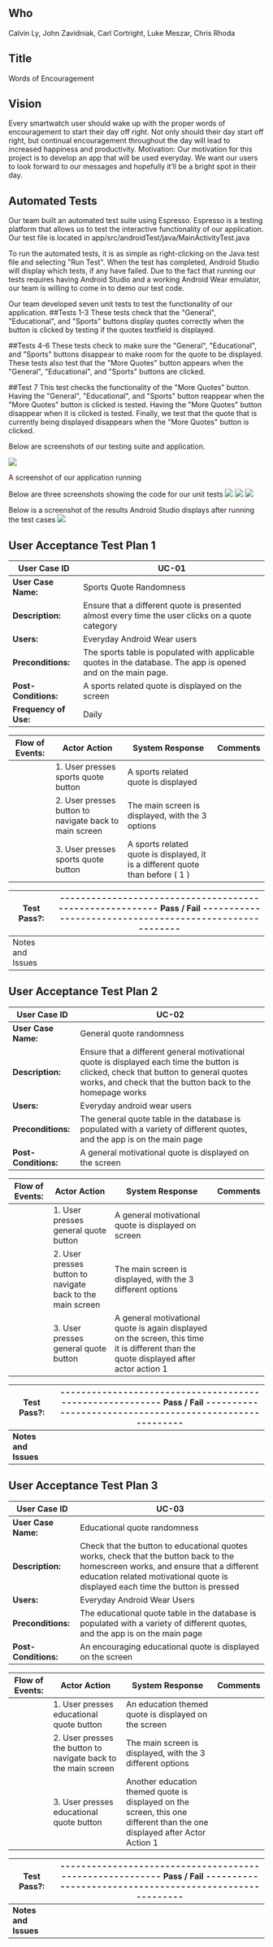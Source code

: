 ## Who
Calvin Ly, John Zavidniak, Carl Cortright, Luke Meszar, Chris Rhoda

## Title
Words of Encouragement

## Vision
Every smartwatch user should wake up with the proper words of encouragement to start their day off right. Not only should their day start off right, but continual encouragement throughout the day will lead to increased happiness and productivity. Motivation: Our motivation for this project is to develop an app that will be used everyday. We want our users to look forward to our messages and hopefully it’ll be a bright spot in their day.

## Automated Tests
Our team built an automated test suite using Espresso. Espresso is a testing platform that allows us to test the interactive functionality of our application. Our test file is located in app/src/androidTest/java/MainActivityTest.java

To run the automated tests, it is as simple as right-clicking on the Java test file and selecting "Run Test". When the test has completed, Android Studio will display which tests, if any have failed. Due to the fact that running our tests requires having Android Studio and a working Android Wear emulator, our team is willing to come in to demo our test code.  

Our team developed seven unit tests to test the functionality of our application.
##Tests 1-3
These tests check that the "General", "Educational", and "Sports" buttons display quotes correctly when the button is clicked by testing if the quotes textfield is displayed. 

##Tests 4-6
These tests check to make sure the "General", "Educational", and "Sports" buttons disappear to make room for the quote to be displayed. These tests also test that the "More Quotes" button appears when the "General", "Educational", and "Sports" buttons are clicked.

##Test 7
This test checks the functionality of the "More Quotes" button. Having the "General", "Educational", and "Sports" button reappear when the "More Quotes" button is clicked is tested. Having the "More Quotes" button disappear when it is clicked is tested. Finally, we test that the quote that is currently being displayed disappears when the "More Quotes" button is clicked.

Below are screenshots of our testing suite and application.

![](inApp.png)

A screenshot of our application running

Below are three screenshots showing the code for our unit tests
![](first3Tests.png)
![](thirdFourthTests.png)
![](last3Tests.png)

Below is a screenshot of the results Android Studio displays after running the test cases
![](completedTest.png)

## User Acceptance Test Plan 1
| User Case ID | UC-01 |
| ---- | ---- |
| **User Case Name:** | Sports Quote Randomness |
| **Description:** | Ensure that a different quote is presented almost every time the user clicks on a quote category |
| **Users:** | Everyday Android Wear users  |
| **Preconditions:** | The sports table is populated with applicable quotes in the database. The app is opened and on the main page. |
| **Post-Conditions:** | A sports related quote is displayed on the screen |
| **Frequency of Use:** | Daily |

| Flow of Events: | Actor Action | System Response | Comments |
| ---- | ---- | ---- | ---- |
|      | 1. User presses sports quote button | A sports related quote is displayed  |      | 
|      | 2. User presses button to navigate back to main screen | The main screen is displayed, with the 3 options |      |
|      | 3. User presses sports quote button |  A sports related quote is displayed, it is a different quote than before ( 1 )    |      |

| Test Pass?: | --------------------------------------------------------- Pass / Fail ---------------------------------------------------------  |
| ---- | ---- |
| Notes and Issues |                                                            |

## User Acceptance Test Plan 2
| User Case ID | UC-02 |
| ---- | ---- |
| **User Case Name:** | General quote randomness |
| **Description:** | Ensure that a different general motivational quote is displayed each time the button is clicked, check that button to general quotes works, and check that the button back to the homepage works |
| **Users:** |  Everyday android wear users  |
| **Preconditions:** |  The general quote table in the database is populated with a variety of different quotes, and the app is on the main page |
| **Post-Conditions:** |  A general motivational quote is displayed on the screen   |

| Flow of Events: | Actor Action | System Response | Comments |
| ---- | ---- | ---- | ---- |
|      |  1. User presses general quote button  | A general motivational quote is displayed on screen  |      | 
|      |  2. User presses button to navigate back to the main screen |  The main screen is displayed, with the 3 different options |      |
|      |  3. User presses general quote button  | A general motivational quote is again displayed on the screen, this time it is different than the quote displayed after actor action 1     |      |

| Test Pass?: | --------------------------------------------------------- Pass / Fail ---------------------------------------------------------  |
| ---- | ---- |
| **Notes and Issues** |     |

## User Acceptance Test Plan 3
| User Case ID | UC-03 |
| ---- | ---- |
| **User Case Name:** | Educational quote randomness |
| **Description:** | Check that the button to educational quotes works, check that the button back to the homescreen works, and  ensure that a different education related motivational quote is displayed each time the button is pressed  |
| **Users:** | Everyday Android Wear Users |
| **Preconditions:** | The educational quote table in the database is populated with a variety of different quotes, and the app is on the main page |
| **Post-Conditions:** | An encouraging educational quote is displayed on the screen |

| Flow of Events: | Actor Action | System Response | Comments |
| ---- | ---- | ---- | ---- |
|      | 1. User presses educational quote button | An education themed quote is displayed on the screen  |      | 
|      |  2. User presses the button to navigate back to the main screen  | The main screen is displayed, with the 3 different options |      |
|      |  3. User presses educational quote button | Another education themed quote is displayed on the screen, this one different than the one displayed after Actor Action 1   |      |

| Test Pass?: | --------------------------------------------------------- Pass / Fail ---------------------------------------------------------
| ---- | ---- |
| **Notes and Issues** |     |
